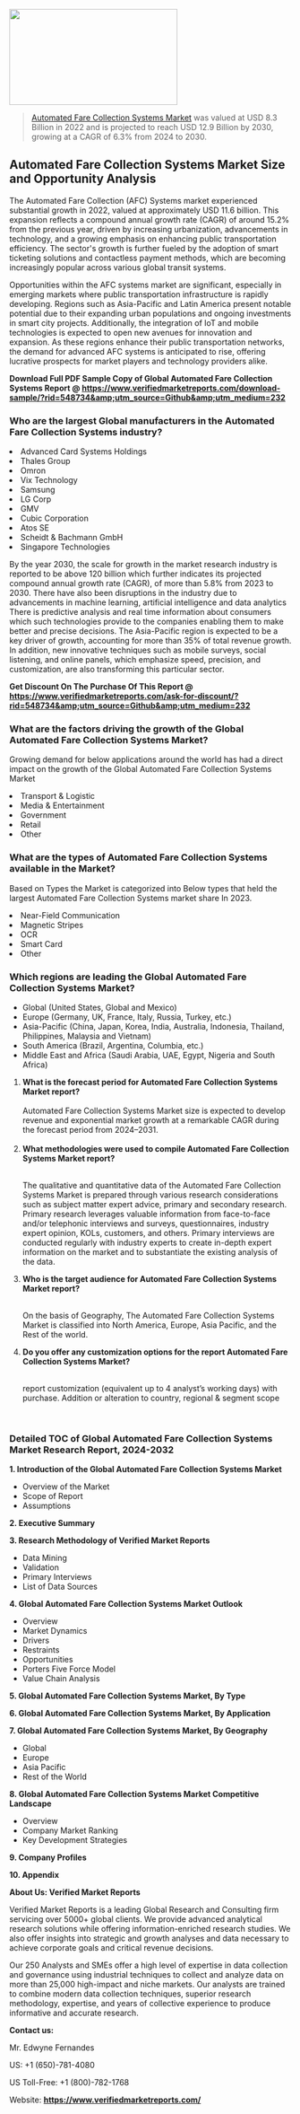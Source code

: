 <img src="https://ffe5etoiles.com/wp-content/uploads/2024/12/MST1-300x171.png" alt="" width="300" height="171" class="alignnone size-medium wp-image-20088" /><blockquote><p><p><a href="https://www.verifiedmarketreports.com/download-sample/?rid=548734&utm_source=Github&utm_medium=232" target="_blank">Automated Fare Collection Systems Market</a> was valued at USD 8.3 Billion in 2022 and is projected to reach USD 12.9 Billion by 2030, growing at a CAGR of 6.3% from 2024 to 2030.</p></blockquote><p><h2>Automated Fare Collection Systems Market Size and Opportunity Analysis</h2> <p>The Automated Fare Collection (AFC) Systems market experienced substantial growth in 2022, valued at approximately USD 11.6 billion. This expansion reflects a compound annual growth rate (CAGR) of around 15.2% from the previous year, driven by increasing urbanization, advancements in technology, and a growing emphasis on enhancing public transportation efficiency. The sector's growth is further fueled by the adoption of smart ticketing solutions and contactless payment methods, which are becoming increasingly popular across various global transit systems.</p> <p>Opportunities within the AFC systems market are significant, especially in emerging markets where public transportation infrastructure is rapidly developing. Regions such as Asia-Pacific and Latin America present notable potential due to their expanding urban populations and ongoing investments in smart city projects. Additionally, the integration of IoT and mobile technologies is expected to open new avenues for innovation and expansion. As these regions enhance their public transportation networks, the demand for advanced AFC systems is anticipated to rise, offering lucrative prospects for market players and technology providers alike.</p> </p><p class=""><strong>Download Full PDF Sample Copy of Global Automated Fare Collection Systems Report @ <a href="https://www.verifiedmarketreports.com/download-sample/?rid=548734&amp;utm_source=Github&amp;utm_medium=232" target="_blank">https://www.verifiedmarketreports.com/download-sample/?rid=548734&amp;utm_source=Github&amp;utm_medium=232</a></strong></p><h3 id="" class="">Who are the largest Global manufacturers in the Automated Fare Collection Systems industry?</h3><p><li>Advanced Card Systems Holdings</li><li> Thales Group</li><li> Omron</li><li> Vix Technology</li><li> Samsung</li><li> LG Corp</li><li> GMV</li><li> Cubic Corporation</li><li> Atos SE</li><li> Scheidt & Bachmann GmbH</li><li> Singapore Technologies</li></p><div class=""><div class="" dir="" data-message-author-role="" data-message-id="" data-message-model-slug=""><div class=""><div class=""><div class=""><div class="" dir="" data-message-author-role="" data-message-id="" data-message-model-slug=""><div class=""><div class=""><p>By the year 2030, the scale for growth in the market research industry is reported to be above 120 billion which further indicates its projected compound annual growth rate (CAGR), of more than 5.8% from 2023 to 2030. There have also been disruptions in the industry due to advancements in machine learning, artificial intelligence and data analytics There is predictive analysis and real time information about consumers which such technologies provide to the companies enabling them to make better and precise decisions. The Asia-Pacific region is expected to be a key driver of growth, accounting for more than 35% of total revenue growth. In addition, new innovative techniques such as mobile surveys, social listening, and online panels, which emphasize speed, precision, and customization, are also transforming this particular sector.</p><p><strong>Get Discount On The Purchase Of This Report @&nbsp; <a href="https://www.verifiedmarketreports.com/ask-for-discount/?rid=548734&amp;utm_source=Github&amp;utm_medium=232" target="_blank">https://www.verifiedmarketreports.com/ask-for-discount/?rid=548734&amp;utm_source=Github&amp;utm_medium=232</a></strong></p></div></div></div></div></div></div></div></div><h3 id="" class="">What are the factors driving the growth of the Global Automated Fare Collection Systems Market?</h3><p id="" class="">Growing demand for below applications around the world has had a direct impact on the growth of the Global Automated Fare Collection Systems Market</p><p id="" class=""><li>Transport & Logistic</li><li> Media & Entertainment</li><li> Government</li><li> Retail</li><li> Other</li></p><h3 id="" class="">What are the types of Automated Fare Collection Systems available in the Market?</h3><p id="" class="">Based on Types the Market is categorized into Below types that held the largest Automated Fare Collection Systems market share In 2023.</p><p id="" class=""><li>Near-Field Communication</li><li> Magnetic Stripes</li><li> OCR</li><li> Smart Card</li><li> Other</li></p><h3 id="" class="">Which regions are leading the Global Automated Fare Collection Systems Market?</h3><ul><li>Global (United States, Global and Mexico)</li><li>Europe (Germany, UK, France, Italy, Russia, Turkey, etc.)</li><li>Asia-Pacific (China, Japan, Korea, India, Australia, Indonesia, Thailand, Philippines, Malaysia and Vietnam)</li><li>South America (Brazil, Argentina, Columbia, etc.)</li><li>Middle East and Africa (Saudi Arabia, UAE, Egypt, Nigeria and South Africa)</li></ul><p><ol><li><strong>What is the forecast period for Automated Fare Collection Systems Market report?<br /></strong><br /><span data-sheets-root="1" data-sheets-value="{&quot;1&quot;:2,&quot;2&quot;:&quot;XXXX size is expected to develop revenue and exponential market growth at a remarkable CAGR during the forecast period from 2024&ndash;2030.&quot;}" data-sheets-userformat="{&quot;2&quot;:12674,&quot;4&quot;:{&quot;1&quot;:2,&quot;2&quot;:16776960},&quot;10&quot;:2,&quot;11&quot;:0,&quot;15&quot;:&quot;Arial&quot;,&quot;16&quot;:12}">Automated Fare Collection Systems Market size is expected to develop revenue and exponential market growth at a remarkable CAGR during the forecast period from 2024&ndash;2031.</span><br /><br /></li><li><strong>What methodologies were used to compile Automated Fare Collection Systems Market report?<br /><br /></strong><p>The qualitative and quantitative data of the&nbsp;Automated Fare Collection Systems Market is prepared through various research considerations such as subject matter expert advice, primary and secondary research. Primary research leverages valuable information from face-to-face and/or telephonic interviews and surveys, questionnaires, industry expert opinion, KOLs, customers, and others. Primary interviews are conducted regularly with industry experts to create in-depth expert information on the market and to substantiate the existing analysis of the data.&nbsp;</p></li><li><strong>Who is the target audience for Automated Fare Collection Systems Market report?<br /><br /></strong><p>On the basis of Geography, The&nbsp;Automated Fare Collection Systems Market is classified into North America, Europe, Asia Pacific, and the Rest of the world.</p></li><li><strong>Do you offer any customization options for the report Automated Fare Collection Systems Market?<br /><br /></strong><p>report customization (equivalent up to 4 analyst&rsquo;s working days) with purchase. Addition or alteration to country, regional &amp; segment scope</p><p>&nbsp;</p></li></ol></p><h3 id="" class="">Detailed TOC of Global Automated Fare Collection Systems Market Research Report, 2024-2032</h3><p id="" class=""><strong>1. Introduction of the Global Automated Fare Collection Systems Market</strong></p><ul><li>Overview of the Market</li><li>Scope of Report</li><li>Assumptions</li></ul><p id="" class=""><strong>2. Executive Summary</strong></p><p id="" class=""><strong>3. Research Methodology of&nbsp;Verified Market Reports</strong></p><ul><li>Data Mining</li><li>Validation</li><li>Primary Interviews</li><li>List of Data Sources</li></ul><p id="" class=""><strong>4. Global Automated Fare Collection Systems Market Outlook</strong></p><ul><li>Overview</li><li>Market Dynamics</li><li>Drivers</li><li>Restraints</li><li>Opportunities</li><li>Porters Five Force Model</li><li>Value Chain Analysis</li></ul><p id="" class=""><strong>5. Global Automated Fare Collection Systems Market, By&nbsp;Type</strong></p><p id="" class=""><strong>6. Global Automated Fare Collection Systems Market, By Application</strong></p><p id="" class=""><strong>7. Global Automated Fare Collection Systems Market, By Geography</strong></p><ul><li>Global</li><li>Europe</li><li>Asia Pacific</li><li>Rest of the World</li></ul><p id="" class=""><strong>8. Global Automated Fare Collection Systems Market Competitive Landscape</strong></p><ul><li>Overview</li><li>Company Market Ranking</li><li>Key Development Strategies</li></ul><p id="" class=""><strong>9. Company Profiles</strong></p><p id="" class=""><strong>10. Appendix</strong></p><p id="" class=""><strong>About Us: Verified Market Reports</strong></p><p id="" class="">Verified Market Reports is a leading Global Research and Consulting firm servicing over 5000+ global clients. We provide advanced analytical research solutions while offering information-enriched research studies. We also offer insights into strategic and growth analyses and data necessary to achieve corporate goals and critical revenue decisions.</p><p id="" class="">Our 250 Analysts and SMEs offer a high level of expertise in data collection and governance using industrial techniques to collect and analyze data on more than 25,000 high-impact and niche markets. Our analysts are trained to combine modern data collection techniques, superior research methodology, expertise, and years of collective experience to produce informative and accurate research.</p><p id="" class=""><strong>Contact us:</strong></p><p id="" class="">Mr. Edwyne Fernandes</p><p id="" class="">US: +1 (650)-781-4080</p><p id="" class="">US Toll-Free: +1 (800)-782-1768</p><p id="" class="">Website: <a target="" data-test-app-aware-link=""><strong>https://www.verifiedmarketreports.com/</strong></a></p>
